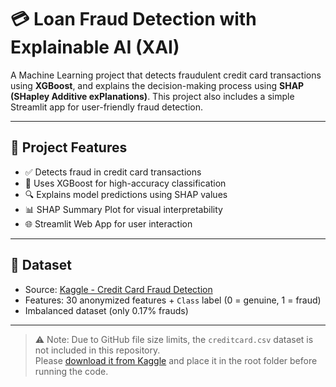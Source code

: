 # 💳 Loan Fraud Detection with Explainable AI (XAI)

A Machine Learning project that detects fraudulent credit card transactions using **XGBoost**, and explains the decision-making process using **SHAP (SHapley Additive exPlanations)**. This project also includes a simple Streamlit app for user-friendly fraud detection.

---

## 🚀 Project Features

- ✅ Detects fraud in credit card transactions
- 🧠 Uses XGBoost for high-accuracy classification
- 🔍 Explains model predictions using SHAP values
- 📊 SHAP Summary Plot for visual interpretability
- 🌐 Streamlit Web App for user interaction

---

## 🧪 Dataset

- Source: [Kaggle - Credit Card Fraud Detection](https://www.kaggle.com/datasets/mlg-ulb/creditcardfraud)
- Features: 30 anonymized features + `Class` label (0 = genuine, 1 = fraud)
- Imbalanced dataset (only 0.17% frauds)

---

> ⚠️ Note: Due to GitHub file size limits, the `creditcard.csv` dataset is not included in this repository.  
> Please [download it from Kaggle](https://www.kaggle.com/datasets/mlg-ulb/creditcardfraud) and place it in the root folder before running the code.


